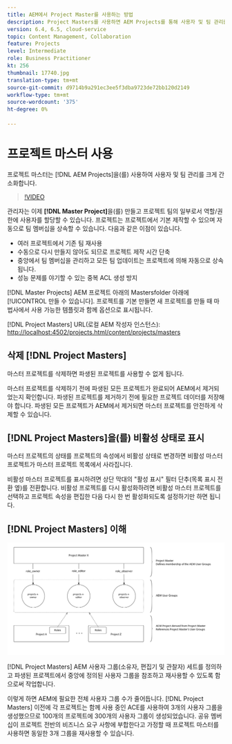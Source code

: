 ```yaml
---
title: AEM에서 Project Master를 사용하는 방법
description: Project Masters를 사용하면 AEM Projects를 통해 사용자 및 팀 관리를 크게 간소화할 수 있습니다.
version: 6.4, 6.5, cloud-service
topic: Content Management, Collaboration
feature: Projects
level: Intermediate
role: Business Practitioner
kt: 256
thumbnail: 17740.jpg
translation-type: tm+mt
source-git-commit: d9714b9a291ec3ee5f3dba9723de72bb120d2149
workflow-type: tm+mt
source-wordcount: '375'
ht-degree: 0%

---
```



# 프로젝트 마스터 사용

프로젝트 마스터는 [!DNL AEM Projects]을(를) 사용하여 사용자 및 팀 관리를 크게 간소화합니다.

>[!VIDEO](https://video.tv.adobe.com/v/17740/?quality=12&learn=on)

관리자는 이제 **[!DNL Master Project]**&#x200B;을(를) 만들고 프로젝트 팀의 일부로서 역할/권한에 사용자를 할당할 수 있습니다. 프로젝트는 프로젝트에서 기본 제작할 수 있으며 자동으로 팀 멤버십을 상속할 수 있습니다. 다음과 같은 이점이 있습니다.

* 여러 프로젝트에서 기존 팀 재사용
* 수동으로 다시 만들지 않아도 되므로 프로젝트 제작 시간 단축
* 중앙에서 팀 멤버십을 관리하고 모든 팀 업데이트는 프로젝트에 의해 자동으로 상속됩니다.
* 성능 문제를 야기할 수 있는 중복 ACL 생성 방지

[!DNL Master Projects] AEM 프로젝트 아래의   Mastersfolder 아래에  [!UICONTROL 만들 수 있습니다]. 프로젝트를 기본 만들면 새 프로젝트를 만들 때 마법사에서 사용 가능한 템플릿과 함께 옵션으로 표시됩니다.

[!DNL Project Masters] URL(로컬 AEM 작성자 인스턴스): [http://localhost:4502/projects.html/content/projects/masters](http://localhost:4502/projects.html/content/projects/masters)

## 삭제 [!DNL Project Masters]

마스터 프로젝트를 삭제하면 파생된 프로젝트를 사용할 수 없게 됩니다.

마스터 프로젝트를 삭제하기 전에 파생된 모든 프로젝트가 완료되어 AEM에서 제거되었는지 확인합니다. 파생된 프로젝트를 제거하기 전에 필요한 프로젝트 데이터를 저장해야 합니다. 파생된 모든 프로젝트가 AEM에서 제거되면 마스터 프로젝트를 안전하게 삭제할 수 있습니다.

## [!DNL Project Masters]을(를) 비활성 상태로 표시

마스터 프로젝트의 상태를 프로젝트의 속성에서 비활성 상태로 변경하면 비활성 마스터 프로젝트가 마스터 프로젝트 목록에서 사라집니다.

비활성 마스터 프로젝트를 표시하려면 상단 막대의 &quot;활성 표시&quot; 필터 단추(목록 표시 전환 옆)를 전환합니다. 비활성 프로젝트를 다시 활성화하려면 비활성 마스터 프로젝트를 선택하고 프로젝트 속성을 편집한 다음 다시 한 번 활성화되도록 설정하기만 하면 됩니다.

## [!DNL Project Masters] 이해

![프로젝트 마스터 기술 보기](assets/use-project-masters/project-masters-architecture.png)

[!DNL Project Masters] AEM 사용자 그룹(소유자, 편집기 및 관찰자) 세트를 정의하고 파생된 프로젝트에서 중앙에 정의된 사용자 그룹을 참조하고 재사용할 수 있도록 함으로써 작업합니다.

이렇게 하면 AEM에 필요한 전체 사용자 그룹 수가 줄어듭니다. [!DNL Project Masters] 이전에 각 프로젝트는 함께 사용 중인 ACE를 사용하여 3개의 사용자 그룹을 생성했으므로 100개의 프로젝트에 300개의 사용자 그룹이 생성되었습니다. 공유 멤버십이 프로젝트 전반의 비즈니스 요구 사항에 부합한다고 가정할 때 프로젝트 마스터를 사용하면 동일한 3개 그룹을 재사용할 수 있습니다.
